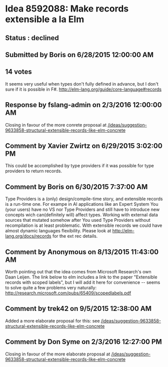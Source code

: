 # Idea 8592088: Make records extensible a la Elm #

## Status : declined

## Submitted by Boris on 6/28/2015 12:00:00 AM

## 14 votes

It seems very useful when types don't fully defined in advance, but I don't sure if it is possible in F#.
http://elm-lang.org/guide/core-language#records

## Response by fslang-admin on 2/3/2016 12:00:00 AM

Closing in favour of the more conrete proposal at [/ideas/suggestion-9633858-structural-extensible-records-like-elm-concrete](/ideas/suggestion-9633858-structural-extensible-records-like-elm-concrete.md)


## Comment by Xavier Zwirtz on 6/29/2015 3:02:00 PM

This could be accomplished by type providers if it was possible for type providers to return records.

## Comment by Boris on 6/30/2015 7:37:00 AM

Type Providers is a (only) design/compile-time story, and extensible records is a run-time one.
For exampe in AI applications like an Expert System You (your users) have no VS nor Type Providers and still have to introduce new concepts wich can(definitely will) affect types. Working with external data sources that mutated somehow after You used Type Providers without recompilation is at least problematic. With extensible records we could have almost dynamic languages flexibility.
Please look at http://elm-lang.org/docs/records for the ext rec details.

## Comment by Anonymous on 8/13/2015 11:43:00 AM

Worth pointing out that the idea comes from Microsoft Research's own Daan Leijen. The link below to elm includes a link to the paper "Extensible records with scoped labels", but I will add it here for convenience -- seems to solve quite a few problems very naturally: http://research.microsoft.com/pubs/65409/scopedlabels.pdf

## Comment by trek42 on 9/5/2015 12:38:00 AM

Added a more elaborate proposal for this: see [/ideas/suggestion-9633858-structural-extensible-records-like-elm-concrete](/ideas/suggestion-9633858-structural-extensible-records-like-elm-concrete.md)

## Comment by Don Syme on 2/3/2016 12:27:00 PM

Closing in favour of the more elaborate proposal at [/ideas/suggestion-9633858-structural-extensible-records-like-elm-concrete](/ideas/suggestion-9633858-structural-extensible-records-like-elm-concrete.md)
